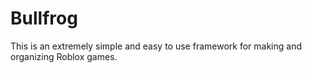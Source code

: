 # Bullfrog
This is an extremely simple and easy to use framework for making and organizing Roblox games.
